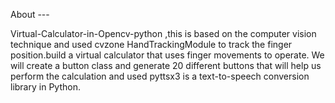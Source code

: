 About ---

Virtual-Calculator-in-Opencv-python ,this is based on the computer vision technique and used cvzone HandTrackingModule to track the finger position.build a virtual calculator that uses finger movements to operate. We will create a button class and generate 20 different buttons that will help us perform the calculation and used pyttsx3 is a text-to-speech conversion library in Python.
